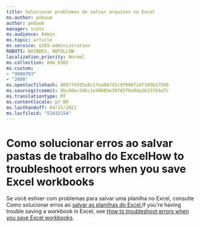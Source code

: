 ```yaml
---
title: Solucionar problemas de salvar arquivos no Excel
ms.author: pebaum
author: pebaum
manager: scotv
ms.audience: Admin
ms.topic: article
ms.service: o365-administration
ROBOTS: NOINDEX, NOFOLLOW
localization_priority: Normal
ms.collection: Adm_O365
ms.custom:
- "9000703"
- "2608"
ms.openlocfilehash: 809774fd5a8c1fea087d1c9f000f24f3d56175b0
ms.sourcegitcommit: 8bc60ec34bc1e40685e3976576e04a2623f63a7c
ms.translationtype: MT
ms.contentlocale: pt-BR
ms.lasthandoff: 04/15/2021
ms.locfileid: "51832154"
---
```

# <a name="how-to-troubleshoot-errors-when-you-save-excel-workbooks"></a><span data-ttu-id="bc2a1-102">Como solucionar erros ao salvar pastas de trabalho do Excel</span><span class="sxs-lookup"><span data-stu-id="bc2a1-102">How to troubleshoot errors when you save Excel workbooks</span></span>

<span data-ttu-id="bc2a1-103">Se você estiver com problemas para salvar uma planilha no Excel, consulte Como solucionar erros ao [salvar as planilhas do Excel.](https://docs.microsoft.com/office/troubleshoot/excel/issue-when-save-excel-workbooks)</span><span class="sxs-lookup"><span data-stu-id="bc2a1-103">If you're having trouble saving a workbook in Excel, see [ How to troubleshoot errors when you save Excel workbooks](https://docs.microsoft.com/office/troubleshoot/excel/issue-when-save-excel-workbooks).</span></span>
